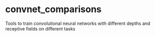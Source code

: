 # convnet_comparisons
Tools to train convolutional neural networks with different depths and receptive fields on different tasks
